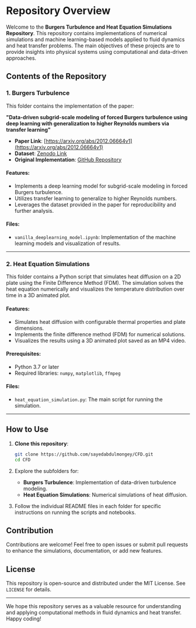 # Repository Overview

Welcome to the **Burgers Turbulence and Heat Equation Simulations Repository**. This repository contains implementations of numerical simulations and machine learning-based models applied to fluid dynamics and heat transfer problems. The main objectives of these projects are to provide insights into physical systems using computational and data-driven approaches.

## Contents of the Repository

### 1. Burgers Turbulence

This folder contains the implementation of the paper:

**"Data-driven subgrid-scale modeling of forced Burgers turbulence using deep learning with generalization to higher Reynolds numbers via transfer learning"**

- **Paper Link**: [https://arxiv.org/abs/2012.06664v1](https://arxiv.org/abs/2012.06664v1)
- **Dataset**: [Zenodo Link](https://doi.org/10.5281/zenodo.4316338)
- **Original Implementation**: [GitHub Repository](https://github.com/envfluids/Burgers_DDP_and_TL)

#### Features:
- Implements a deep learning model for subgrid-scale modeling in forced Burgers turbulence.
- Utilizes transfer learning to generalize to higher Reynolds numbers.
- Leverages the dataset provided in the paper for reproducibility and further analysis.

#### Files:
- `vanilla_deeplearning_model.ipynb`: Implementation of the machine learning models and visualization of results.

---

### 2. Heat Equation Simulations

This folder contains a Python script that simulates heat diffusion on a 2D plate using the Finite Difference Method (FDM). The simulation solves the heat equation numerically and visualizes the temperature distribution over time in a 3D animated plot.

#### Features:
- Simulates heat diffusion with configurable thermal properties and plate dimensions.
- Implements the finite difference method (FDM) for numerical solutions.
- Visualizes the results using a 3D animated plot saved as an MP4 video.

#### Prerequisites:
- Python 3.7 or later
- Required libraries: `numpy`, `matplotlib`, `ffmpeg`

#### Files:
- `heat_equation_simulation.py`: The main script for running the simulation.

---

## How to Use
1. **Clone this repository**:
   ```bash
   git clone https://github.com/sayedabdulmongey/CFD.git
   cd CFD
   ```

2. Explore the subfolders for:
   - **Burgers Turbulence**: Implementation of data-driven turbulence modeling.
   - **Heat Equation Simulations**: Numerical simulations of heat diffusion.

3. Follow the individual README files in each folder for specific instructions on running the scripts and notebooks.

## Contribution
Contributions are welcome! Feel free to open issues or submit pull requests to enhance the simulations, documentation, or add new features.

## License
This repository is open-source and distributed under the MIT License. See `LICENSE` for details.

---

We hope this repository serves as a valuable resource for understanding and applying computational methods in fluid dynamics and heat transfer. Happy coding!

